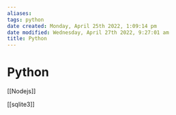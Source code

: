 ```yaml
---
aliases: 
tags: python
date created: Monday, April 25th 2022, 1:09:14 pm
date modified: Wednesday, April 27th 2022, 9:27:01 am
title: Python
---
```


# Python

[[Nodejs]]

[[sqlite3]]

